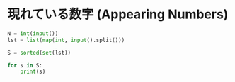 # 現れている数字 (Appearing Numbers)

```python
N = int(input())
lst = list(map(int, input().split()))

S = sorted(set(lst))

for s in S:
    print(s)
```
